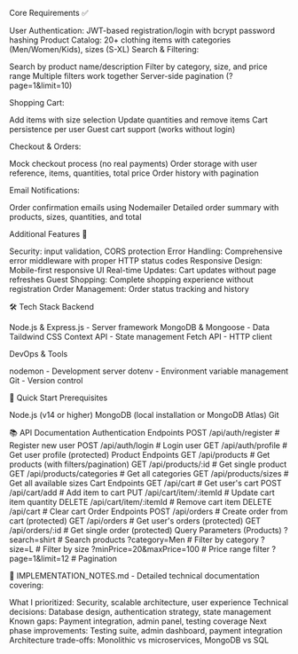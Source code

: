Core Requirements ✅

User Authentication: JWT-based registration/login with bcrypt password hashing
Product Catalog: 20+ clothing items with categories (Men/Women/Kids), sizes (S-XL)
Search & Filtering:

Search by product name/description
Filter by category, size, and price range
Multiple filters work together
Server-side pagination (?page=1&limit=10)


Shopping Cart:

Add items with size selection
Update quantities and remove items
Cart persistence per user
Guest cart support (works without login)


Checkout & Orders:

Mock checkout process (no real payments)
Order storage with user reference, items, quantities, total price
Order history with pagination


Email Notifications:

Order confirmation emails using Nodemailer
Detailed order summary with products, sizes, quantities, and total



Additional Features 🎯

Security: input validation, CORS protection
Error Handling: Comprehensive error middleware with proper HTTP status codes
Responsive Design: Mobile-first responsive UI
Real-time Updates: Cart updates without page refreshes
Guest Shopping: Complete shopping experience without registration
Order Management: Order status tracking and history

🛠️ Tech Stack
Backend

Node.js & Express.js - Server framework
MongoDB & Mongoose - Data
Taildwind CSS
Context API - State management
Fetch API - HTTP client

DevOps & Tools

nodemon - Development server
dotenv - Environment variable management
Git - Version control

🚀 Quick Start
Prerequisites

Node.js (v14 or higher)
MongoDB (local installation or MongoDB Atlas)
Git


📚 API Documentation
Authentication Endpoints
POST   /api/auth/register    # Register new user
POST   /api/auth/login       # Login user
GET    /api/auth/profile     # Get user profile (protected)
Product Endpoints
GET    /api/products                    # Get products (with filters/pagination)
GET    /api/products/:id                # Get single product
GET    /api/products/categories         # Get all categories
GET    /api/products/sizes              # Get all available sizes
Cart Endpoints
GET    /api/cart                        # Get user's cart
POST   /api/cart/add                    # Add item to cart
PUT    /api/cart/item/:itemId           # Update cart item quantity
DELETE /api/cart/item/:itemId           # Remove cart item
DELETE /api/cart                        # Clear cart
Order Endpoints
POST   /api/orders                      # Create order from cart (protected)
GET    /api/orders                      # Get user's orders (protected)
GET    /api/orders/:id                  # Get single order (protected)
Query Parameters (Products)
?search=shirt              # Search products
?category=Men              # Filter by category
?size=L                    # Filter by size
?minPrice=20&maxPrice=100  # Price range filter
?page=1&limit=12           # Pagination


📝 IMPLEMENTATION_NOTES.md - Detailed technical documentation covering:

What I prioritized: Security, scalable architecture, user experience
Technical decisions: Database design, authentication strategy, state management
Known gaps: Payment integration, admin panel, testing coverage
Next phase improvements: Testing suite, admin dashboard, payment integration
Architecture trade-offs: Monolithic vs microservices, MongoDB vs SQL
